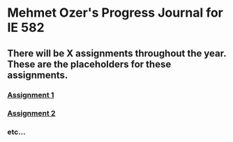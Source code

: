 
# **Mehmet Ozer's Progress Journal for IE 582**

## There will be X assignments throughout the year. These are the placeholders for these assignments.

### [Assignment 1](https://www.facebook.com)

### [Assignment 2](https://www.twitter.com)

### etc...